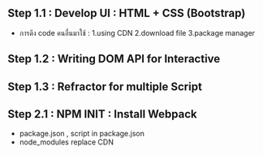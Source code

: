 ## Step 1.1 : Develop UI : HTML + CSS (Bootstrap)

-   การดึง code คนอื่นมาใช้ : 1.using CDN 2.download file 3.package manager

## Step 1.2 : Writing DOM API for Interactive

## Step 1.3 : Refractor for multiple Script

## Step 2.1 : NPM INIT : Install Webpack

-   package.json , script in package.json
-   node_modules replace CDN
